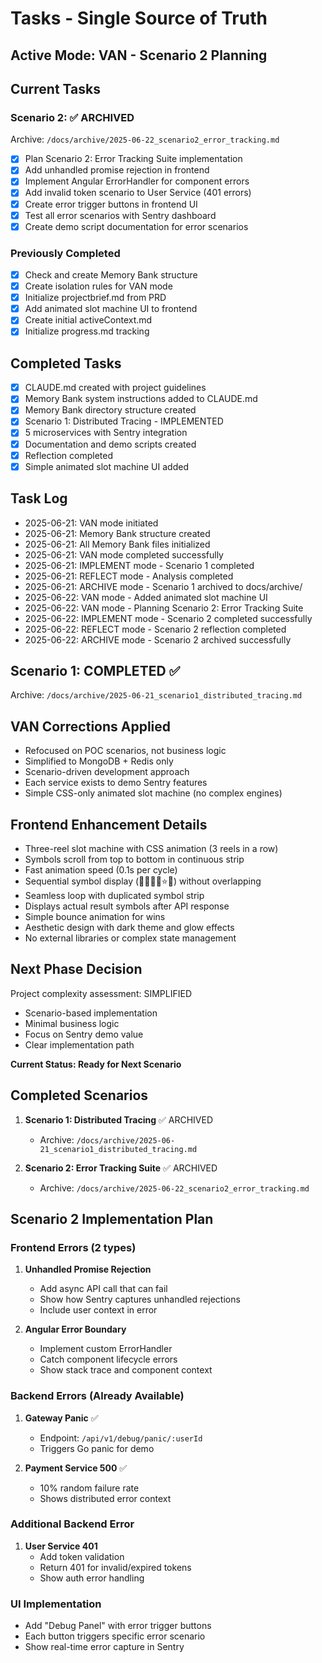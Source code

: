 # Tasks - Single Source of Truth

## Active Mode: VAN - Scenario 2 Planning

## Current Tasks

### Scenario 2: ✅ ARCHIVED
Archive: `/docs/archive/2025-06-22_scenario2_error_tracking.md`
- [x] Plan Scenario 2: Error Tracking Suite implementation
- [x] Add unhandled promise rejection in frontend
- [x] Implement Angular ErrorHandler for component errors
- [x] Add invalid token scenario to User Service (401 errors)
- [x] Create error trigger buttons in frontend UI
- [x] Test all error scenarios with Sentry dashboard
- [x] Create demo script documentation for error scenarios

### Previously Completed
- [x] Check and create Memory Bank structure
- [x] Create isolation rules for VAN mode
- [x] Initialize projectbrief.md from PRD
- [x] Add animated slot machine UI to frontend
- [x] Create initial activeContext.md
- [x] Initialize progress.md tracking

## Completed Tasks
- [x] CLAUDE.md created with project guidelines
- [x] Memory Bank system instructions added to CLAUDE.md
- [x] Memory Bank directory structure created
- [x] Scenario 1: Distributed Tracing - IMPLEMENTED
- [x] 5 microservices with Sentry integration
- [x] Documentation and demo scripts created
- [x] Reflection completed
- [x] Simple animated slot machine UI added

## Task Log
- 2025-06-21: VAN mode initiated
- 2025-06-21: Memory Bank structure created
- 2025-06-21: All Memory Bank files initialized
- 2025-06-21: VAN mode completed successfully
- 2025-06-21: IMPLEMENT mode - Scenario 1 completed
- 2025-06-21: REFLECT mode - Analysis completed
- 2025-06-21: ARCHIVE mode - Scenario 1 archived to docs/archive/
- 2025-06-22: VAN mode - Added animated slot machine UI
- 2025-06-22: VAN mode - Planning Scenario 2: Error Tracking Suite
- 2025-06-22: IMPLEMENT mode - Scenario 2 completed successfully
- 2025-06-22: REFLECT mode - Scenario 2 reflection completed
- 2025-06-22: ARCHIVE mode - Scenario 2 archived successfully

## Scenario 1: COMPLETED ✅
Archive: `/docs/archive/2025-06-21_scenario1_distributed_tracing.md`

## VAN Corrections Applied
- Refocused on POC scenarios, not business logic
- Simplified to MongoDB + Redis only
- Scenario-driven development approach
- Each service exists to demo Sentry features
- Simple CSS-only animated slot machine (no complex engines)

## Frontend Enhancement Details
- Three-reel slot machine with CSS animation (3 reels in a row)
- Symbols scroll from top to bottom in continuous strip
- Fast animation speed (0.1s per cycle)
- Sequential symbol display (🍒🍋🍊🍇⭐💎) without overlapping
- Seamless loop with duplicated symbol strip
- Displays actual result symbols after API response
- Simple bounce animation for wins
- Aesthetic design with dark theme and glow effects
- No external libraries or complex state management

## Next Phase Decision
Project complexity assessment: SIMPLIFIED
- Scenario-based implementation
- Minimal business logic
- Focus on Sentry demo value
- Clear implementation path

**Current Status: Ready for Next Scenario**

## Completed Scenarios
1. **Scenario 1: Distributed Tracing** ✅ ARCHIVED
   - Archive: `/docs/archive/2025-06-21_scenario1_distributed_tracing.md`
   
2. **Scenario 2: Error Tracking Suite** ✅ ARCHIVED
   - Archive: `/docs/archive/2025-06-22_scenario2_error_tracking.md`

## Scenario 2 Implementation Plan

### Frontend Errors (2 types)
1. **Unhandled Promise Rejection**
   - Add async API call that can fail
   - Show how Sentry captures unhandled rejections
   - Include user context in error

2. **Angular Error Boundary**
   - Implement custom ErrorHandler
   - Catch component lifecycle errors
   - Show stack trace and component context

### Backend Errors (Already Available)
1. **Gateway Panic** ✅
   - Endpoint: `/api/v1/debug/panic/:userId`
   - Triggers Go panic for demo

2. **Payment Service 500** ✅  
   - 10% random failure rate
   - Shows distributed error context

### Additional Backend Error
1. **User Service 401**
   - Add token validation
   - Return 401 for invalid/expired tokens
   - Show auth error handling

### UI Implementation
- Add "Debug Panel" with error trigger buttons
- Each button triggers specific error scenario
- Show real-time error capture in Sentry